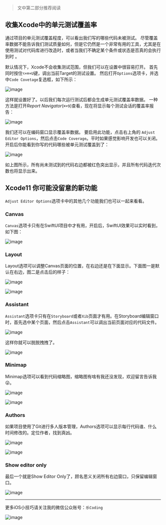 > 文中第二部分推荐阅读

## 收集Xcode中的单元测试覆盖率

通过项目的单元测试覆盖程度，可以看出我们写的哪些代码未被测试。 尽管覆盖率数据不能告诉我们测试质量如何，但是它仍然是一个非常有用的工具，尤其是在使用测试对代码库进行改造时，或者当我们不确定某个条件或状态是否真的会执行到时 。



默认情况下，Xcode不会收集测试范围，但我们可以在设置中很容易打开。 首先同时按住`⌥+⌘+U`键，调出当前Target的测试设置。 然后打开`Options`选项卡，并选中`Code Covetage`复选框，如下所示：


![image](https://upload-images.jianshu.io/upload_images/1159872-49e4ffa0b3061ad2?imageMogr2/auto-orient/strip%7CimageView2/2/w/1240)



 这样就设置好了。以后我们每次运行测试后都会生成单元测试覆盖率数据。 一种方法是打开*Report Navigator*(`⌘+9`)查看，现在将显示每个测试会话的覆盖率报告：



![image](https://upload-images.jianshu.io/upload_images/1159872-2f7c3211dfcc9f8a?imageMogr2/auto-orient/strip%7CimageView2/2/w/1240)

我们还可以在编码窗口显示覆盖率数据。 要启用此功能，点击右上角的 `Adjust Editor Options`，然后点击`Code Coverage`。平时如果感觉影响开发也可以关闭。开启后你能看到你写的代码哪些被单元测试覆盖到了：




![image](https://upload-images.jianshu.io/upload_images/1159872-6aa56d201701bebe?imageMogr2/auto-orient/strip%7CimageView2/2/w/1240)



如上图所示，所有尚未测试到的代码右边都被红色突出显示，并且所有代码迭代次数也将显示出来。 

## Xcode11 你可能没留意的新功能

`Adjust Editor Options`选项卡中的其他几个功能我们也可以一起来看看。

### Canvas

`Canvas`选项卡只有在SwiftUI项目中才有用，开启后，SwiftUI效果可以实时看到，如下图：


![image](https://upload-images.jianshu.io/upload_images/1159872-3e7261c18f7d6fe1?imageMogr2/auto-orient/strip%7CimageView2/2/w/1240)

### Layout

Layout选项可以调整Canvas页面的位置，在右边还是在下面显示。下面图一是默认在右边，图二是点击后的样子：


![image](https://upload-images.jianshu.io/upload_images/1159872-137edeee68dadae0?imageMogr2/auto-orient/strip%7CimageView2/2/w/1240)

![image](https://upload-images.jianshu.io/upload_images/1159872-fc596cf985c0498c?imageMogr2/auto-orient/strip%7CimageView2/2/w/1240)




### Assistant

`Assistant`选项卡只有在`Storyboard`或者`Xib`页面才有用。在Storyboard编辑窗口时，首先选中某个页面，然后点击`Assistant`可以调出当前页面对应的代码文件。


![image](https://upload-images.jianshu.io/upload_images/1159872-d9465e67fb0be6c6?imageMogr2/auto-orient/strip%7CimageView2/2/w/1240)



这样你就可以脱脱拽拽了。



![image](https://upload-images.jianshu.io/upload_images/1159872-1790157b7ee43d27?imageMogr2/auto-orient/strip%7CimageView2/2/w/1240)

### Minimap

Minimap选项可以看到代码缩略图，缩略图有啥有我还没发现，欢迎留言告诉我😜。


![image](https://upload-images.jianshu.io/upload_images/1159872-cbdaf65751541530?imageMogr2/auto-orient/strip%7CimageView2/2/w/1240)

![image](https://upload-images.jianshu.io/upload_images/1159872-e665865865bcddbe?imageMogr2/auto-orient/strip%7CimageView2/2/w/1240)



### Authors

如果项目使用了Git进行多人版本管理，Authors选项可以显示每行代码谁、什么时间修改的。定位作者，找到真凶。


![image](https://upload-images.jianshu.io/upload_images/1159872-9f27627923614695?imageMogr2/auto-orient/strip%7CimageView2/2/w/1240)




![image](https://upload-images.jianshu.io/upload_images/1159872-2228af2c47f684d6?imageMogr2/auto-orient/strip%7CimageView2/2/w/1240)



### Show editor only

最后一个就是Show Editor Only了，顾名思义关闭所有右边窗口，只保留编辑窗口。


![image](https://upload-images.jianshu.io/upload_images/1159872-35a344d3d9200f2e?imageMogr2/auto-orient/strip%7CimageView2/2/w/1240)


------
更多iOS小技巧请关注我的微信公众账号：`乐Coding`


![image](https://upload-images.jianshu.io/upload_images/1159872-c9e4c96f2074ade6?imageMogr2/auto-orient/strip%7CimageView2/2/w/1240)
